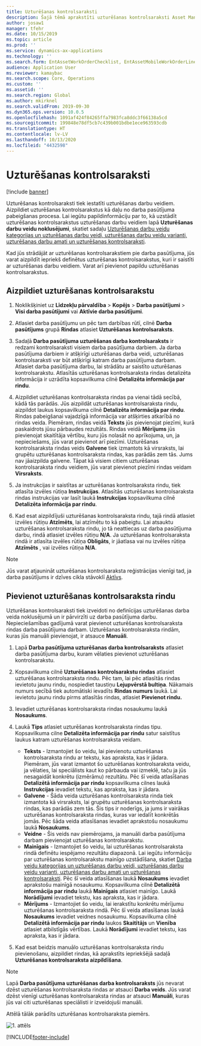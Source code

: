 ```yaml
---
title: Uzturēšanas kontrolsaraksti
description: Šajā tēmā aprakstīti uzturēšanas kontrolsaraksti Asset Management.
author: josaw1
manager: tfehr
ms.date: 10/15/2019
ms.topic: article
ms.prod: ''
ms.service: dynamics-ax-applications
ms.technology: ''
ms.search.form: EntAssetWorkOrderChecklist, EntAssetMobileWorkOrderLineChecklistDetails
audience: Application User
ms.reviewer: kamaybac
ms.search.scope: Core, Operations
ms.custom: ''
ms.assetid: ''
ms.search.region: Global
ms.author: mkirknel
ms.search.validFrom: 2019-09-30
ms.dyn365.ops.version: 10.0.5
ms.openlocfilehash: 1091af424f84265ffa7983fca8ddc3f66138a5cd
ms.sourcegitcommit: 199848e78df5cb7c439b001bdbe1ece963593cdb
ms.translationtype: HT
ms.contentlocale: lv-LV
ms.lasthandoff: 10/13/2020
ms.locfileid: "4432598"
---
```

# <a name="maintenance-checklists"></a>Uzturēšanas kontrolsaraksti

[!include [banner](../../includes/banner.md)]



Uzturēšanas kontrolsaraksti tiek iestatīti uzturēšanas darbu veidiem. Aizpildiet uzturēšanas kontrolsarakstus kā daļu no darba pasūtījuma pabeigšanas procesa. Lai iegūtu papildinformāciju par to, kā uzstādīt uzturēšanas kontrolsarakstus uzturēšanas darbu veidiem lapā **Uzturēšanas darbu veidu noklusējumi**, skatiet sadaļu [Uzturēšanas darbu veidu kategorijas un uzturēšanas darbu veidi, uzturēšanas darbu veidu varianti, uzturēšanas darbu amati un uzturēšanas kontrolsaraksti](../setup-for-work-orders/job-groups-and-job-types-variants-trades-and-checklists.md).

Kad jūs strādājāt ar uzturēšanas kontrolsarakstiem pie darba pasūtījuma, jūs varat aizpildīt iepriekš definētus uzturēšanas kontrolsarakstus, kuri ir saistīti ar uzturēšanas darbu veidiem. Varat arī pievienot papildu uzturēšanas kontrolsarakstus.


## <a name="fill-in-a-maintenance-checklist"></a>Aizpildiet uzturēšanas kontrolsarakstu

1. Noklikšķiniet uz **Līdzekļu pārvaldība** > **Kopējs** > **Darba pasūtījumi** > **Visi darba pasūtījumi** vai **Aktīvie darba pasūtījumi**.

2. Atlasiet darba pasūtījumu un pēc tam darbības rūtī, cilnē **Darba pasūtījums** grupā **Rindas** atlasiet **Uzturēšanas kontrolsaraksts**.

3. Sadaļā **Darba pasūtījuma uzturēšanas darba kontrolsaraksts** ir redzami kontrolsaraksti visiem darba pasūtījuma darbiem. Ja darba pasūtījuma darbiem ir atšķirīgi uzturēšanas darba veidi, uzturēšanas kontrolsaraksti var būt atšķirīgi katram darba pasūtījuma darbam. Atlasiet darba pasūtījuma darbu, lai strādātu ar saistīto uzturēšanas kontrolsarakstu. Atlasītās uzturēšanas kontrolsaraksta rindas detalizēta informācija ir uzrādīta kopsavilkuma cilnē **Detalizēta informācija par rindu**.

4. Aizpildiet uzturēšanas kontrolsaraksta rindas pa vienai tādā secībā, kādā tās parādās. Jūs aizpildāt uzturēšanas kontrolsaraksta rindu, aizpildot laukus kopsavilkuma cilnē **Detalizēta informācija par rindu**. Rindas pabeigšanai vajadzīgā informācija var atšķirties atkarībā no rindas veida. Piemēram, rindas veidā **Teksts** jūs pievienojat piezīmi, kurā paskaidrots jūsu pārbaudes rezultāts. Rindas veidā **Mērījums** jūs pievienojat skaitītāja vērtību, kuru jūs nolasāt no aprīkojuma, un, ja nepieciešams, jūs varat pievienot arī piezīmi. Uzturēšanas kontrolsaraksta rindas veids **Galvene** tiek izmantots kā virsraksts, lai grupētu uzturēšanas kontrolsaraksta rindas, kas parādās zem tās. Jums nav jāaizpilda galvene. Tāpat kā visiem citiem uzturēšanas kontrolsaraksta rindu veidiem, jūs varat pievienot piezīmi rindas veidam **Virsraksts**.

5. Ja instrukcijas ir saistītas ar uzturēšanas kontrolsaraksta rindu, tiek atlasīta izvēles rūtiņa **Instrukcijas**. Atlasītās uzturēšanas kontrolsaraksta rindas instrukcijas var lasīt laukā **Instrukcijas** kopsavilkuma cilnē **Detalizēta informācija par rindu**.

6. Kad esat aizpildījuši uzturēšanas kontrolsaraksta rindu, tajā rindā atlasiet izvēles rūtiņu **Atzīmēts**, lai atzīmētu to kā pabeigtu. Lai atsauktu uzturēšanas kontrolsaraksta rindu, jo tā neattiecas uz darba pasūtījuma darbu, rindā atlasiet izvēles rūtiņu **N/A**. Ja uzturēšanas kontrolsaraksta rindā ir atlasīta izvēles rūtiņa **Obligāts**, ir jāatlasa vai nu izvēles rūtiņa **Atzīmēts** , vai izvēles rūtiņa **N/A**.

>[!NOTE]
>Jūs varat atjaunināt uzturēšanas kontrolsaraksta reģistrācijas vienīgi tad, ja darba pasūtījums ir dzīves cikla stāvoklī [Aktīvs](../setup-for-work-orders/work-order-lifecycle-states.md).  


## <a name="add-a-maintenance-checklist-line"></a>Pievienot uzturēšanas kontrolsaraksta rindu

Uzturēšanas kontrolsaraksti tiek izveidoti no definīcijas uzturēšanas darba veida noklusējumā un ir pārvirzīti uz darba pasūtījuma darbu. Nepieciešamības gadījumā varat pievienot uzturēšanas kontrolsaraksta rindas darba pasūtījuma darbam. Uzturēšanas kontrolsaraksta rindām, kuras jūs manuāli pievienojat, ir atsauce **Manuāli**.

1. Lapā **Darba pasūtījuma uzturēšanas darba kontrolsaraksts** atlasiet darba pasūtījuma darbu, kuram vēlaties pievienot uzturēšanas kontrolsarakstu.

2. Kopsavilkuma cilnē **Uzturēšanas kontrolsarakstu rindas** atlasiet uzturēšanas kontrolsaraksta rindu. Pēc tam, lai pēc atlasītās rindas ievietotu jaunu rindu, nospiediet taustiņu **Lejupvērstā bultiņa**. Nākamais numurs secībā tiek automātiski ievadīts **Rindas numurs** laukā. Lai ievietotu jaunu rindu pirms atlasītās rindas, atlasiet **Pievienot rindu.** 

3. Ievadiet uzturēšanas kontrolsaraksta rindas nosaukumu laukā **Nosaukums**.

4. Laukā **Tips** atlasiet uzturēšanas kontrolsaraksta rindas tipu. Kopsavilkuma cilne **Detalizēta informācija par rindu** satur saistītus laukus katram uzturēšanas kontrolsaraksta veidam.
    - **Teksts** - Izmantojiet šo veidu, lai pievienotu uzturēšanas kontrolsaraksta rindu ar tekstu, kas apraksta, kas ir jādara. Piemēram, jūs varat izmantot šo uzturēšanas kontrolsaraksta veidu, ja vēlaties, lai speciālists kaut ko pārbauda vai izmeklē, taču ja jūs nesagaidāt konkrētu (izmērāmu) rezultātu. Pēc šī veida atlasīšanas **Detalizētā informācija par rindu** kopsavilkuma cilnes laukā **Instrukcijas** ievadiet tekstu, kas apraksta, kas ir jādara.
    - **Galvene** - Šāda veida uzturēšanas kontrolsaraksta rinda tiek izmantota kā virsraksts, lai grupētu uzturēšanas kontrolsaraksta rindas, kas parādās zem tās. Šis tips ir noderīgs, ja jums ir vairākas uzturēšanas kontrolsaraksta rindas, kuras var iedalīt konkrētās jomās. Pēc šāda veida atlasīšanas ievadiet aprakstošu nosaukumu laukā **Nosaukums**.
    - **Veidne** - Šis veids nav piemērojams, ja manuāli darba pasūtījuma darbam pievienojat uzturēšanas kontrolsarakstu.  
    - **Mainīgais** - Izmantojiet šo veidu, lai uzturēšanas kontrolsaraksta rindā definētu iespējamo rezultātu diapazonā. Lai iegūtu informāciju par uzturēšanas kontrolsarakstu mainīgo uzstādīšana, skatiet [Darba veidu kategorijas un uzturēšanas darbu veidi, uzturēšanas darbu veidu varianti, uzturēšanas darbu amati un uzturēšanas kontrolsaraksti](../setup-for-work-orders/job-groups-and-job-types-variants-trades-and-checklists.md). Pēc šī veida atlasīšanas laukā **Nosaukums** ievadiet aprakstošu mainīgā nosaukumu. Kopsavilkuma cilnē **Detalizētā informācija par rindu** laukā **Mainīgais** atlasiet mainīgo. Laukā **Norādījumi** ievadiet tekstu, kas apraksta, kas ir jādara.
    - **Mērījums** - Izmantojiet šo veidu, lai ierakstītu konkrētu mērījumu uzturēšanas kontrolsaraksta rindā. Pēc šī veida atlasīšanas laukā **Nosaukums** ievadiet veidnes nosaukumu. Kopsavilkuma cilnē **Detalizētā informācija par rindu** laukos **Skaitītājs** un **Vienība** atlasiet atbilstīgās vērtības. Laukā **Norādījumi** ievadiet tekstu, kas apraksta, kas ir jādara.

5. Kad esat beidzis manuālo uzturēšanas kontrolsaraksta rindu pievienošanu, aizpildiet rindas, kā aprakstīts iepriekšējā sadaļā **Uzturēšanas kontrolsaraksta aizpildīšana**.

>[!NOTE]
>Lapā **Darba pasūtījuma uzturēšanas darba kontrolsaraksts** jūs nevarat dzēst uzturēšanas kontrolsaraksta rindas ar atsauci **Darba veids**. Jūs varat dzēst vienīgi uzturēšanas kontrolsaraksta rindas ar atsauci **Manuāli**, kuras jūs vai citi uzturēšanas speciālisti ir izveidojuši manuāli.

Attēlā tālāk parādīts uzturēšanas kontrolsaraksta piemērs.

![1. attēls](media/14-work-orders.png)



[!INCLUDE[footer-include](../../../includes/footer-banner.md)]